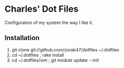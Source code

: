 # Charles' Dot Files

Configuration of my system the way I like it.

## Installation

1. git clone git://github.com/zorab47/dotfiles ~/.dotfiles
2. cd ~/.dotfiles     ; rake install
3. cd ~/.dotfiles/vim ; git module update --init

